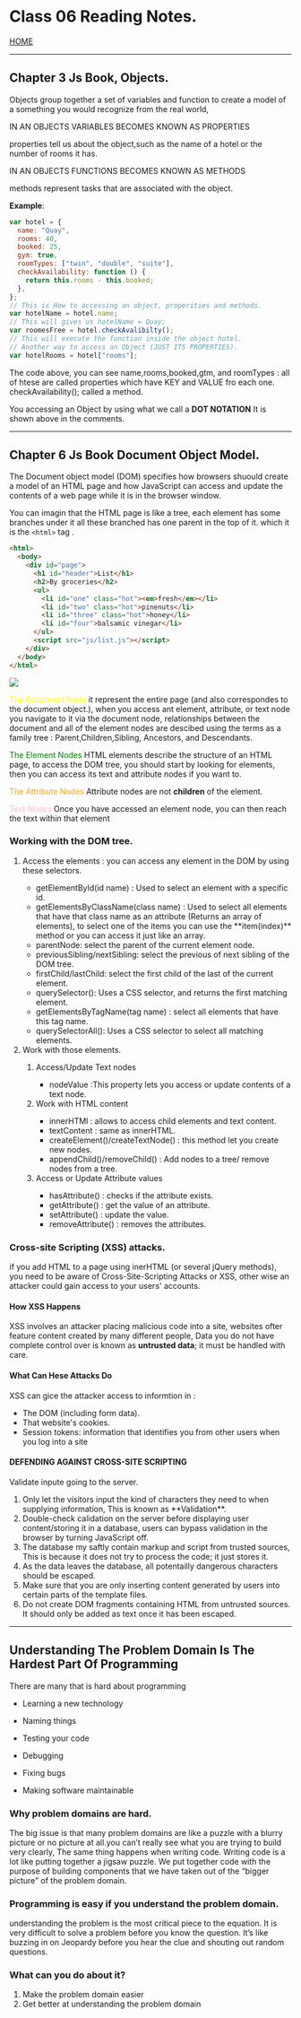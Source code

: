 # Class 06 Reading Notes.

[HOME](https://sayefdeen.github.io/reading-notes201/)

---

## Chapter 3 Js Book, Objects.

Objects group together a set of variables and function to create a model of a something you would recognize from the real world,

<p style = "text-transform : Uppercase"> in an objects variables becomes known as properties </p> properties tell us about the object,such as the name of a hotel or the number of rooms it has.
<p style = "text-transform : Uppercase"> in an objects functions becomes known as methods </p> methods represent tasks that are associated with the object.

**Example**:

```javascript
var hotel = {
  name: "Quay",
  rooms: 40,
  booked: 25,
  gym: true,
  roomTypes: ["twin", "double", "suite"],
  checkAvailability: function () {
    return this.rooms - this.booked;
  },
};
// This is How to accessing an object, properities and methods.
var hotelName = hotel.name;
// This will gives us hotelName = Quay;
var roomesFree = hotel.checkAvalibilty();
// This will execute the function inside the object hotel.
// Another way to access an Object (JUST ITS PROPERTIES).
var hotelRooms = hotel["rooms"];
```

The code above, you can see name,rooms,booked,gtm, and roomTypes : all of htese are called properties which have KEY and VALUE fro each one.
checkAvailability(); called a method.

<p> You accessing an Object by using what we call a <b>DOT NOTATION</b> It is shown above in the comments.</p>

---

## Chapter 6 Js Book Document Object Model.

The Document object model (DOM) specifies how browsers shuould create a model of an HTML page and how JavaScript can access and update the contents of a web page while it is in the browser window.

You can imagin that the HTML page is like a tree, each element has some branches under it all these branched has one parent in the top of it. which it is the `<html>` tag .

```html
<html>
  <body>
    <div id="page">
      <h1 id="header">List</h1>
      <h2>By groceries</h2>
      <ul>
        <li id="one" class="hot"><em>fresh</em></li>
        <li id="two" class="hot">pinenuts</li>
        <li id="three" class="hot">honey</li>
        <li id="four">balsamic vinegar</li>
      </ul>
      <script src="js/list.js"></script>
    </div>
  </body>
</html>
```

<img src="img/DOM.jpg" align="middle">

<p><span style="color:yellow">The Document Node</span> it represent the entire page (and also correspondes to the document object.), when you access ant element, attribute, or text node you navigate to it via the document node, relationships between the document and all of the element nodes are descibed using the terms as a family tree : Parent,Children,Sibling, Ancestors, and Descendants.</p>
<p><span style="color:green">The Element Nodes</span> HTML elements describe the structure of an HTML page, to access the DOM tree, you should start by looking for elements, then you can access its text and attribute nodes if you want to.<p>
<p><span style="color:orange">The Attribute Nodes</span> Attribute nodes are not <b>children</b> of the element.</p>
<p><span style="color:pink">Text Nodes</span> Once you have accessed an element node, you can then reach the text within that element</p>

<h3> Working with the DOM tree. </h3>

<ol>
<li> Access the elements : you can access any element in the DOM by using these selectors.</li>
  <ul>
 <li>getElementById(id name) : Used to select an element with a specific id.</li>

 <li>getElementsByClassName(class name) : Used to select all elements that have that class name as an attribute (Returns an array of elements), to select one of the items you can use the **item(index)** method or you can access it just like an array.</li>

 <li>parentNode: select the parent of the current element node.</li>

 <li>previousSibling/nextSibling: select the previous of next sibling of the DOM tree.</li>

 <li>firstChild/lastChild: select the first child of the last of the current element.</li>

 <li>querySelector(): Uses a CSS selector, and returns the first matching element.</li>

<li>getElementsByTagName(tag name) : select all elements that have this tag name.</li>

<li>querySelectorAll(): Uses a CSS selector to select all matching elements.</li>
  </ul>
  <li>Work with those elements.</li>
  <ol>
  <li>Access/Update Text nodes</li>
  <ul>
    <li>nodeValue :This property lets you access or update contents of a text node.</li>
  </ul>
  <li>Work with HTML content</li>
  <ul>
    <li>innerHTMl : allows to access child elements and text content.</li>

  <li>textContent : same as innerHTML.</li>

   <li>createElement()/createTextNode() : this method let you create new nodes.</li>

   <li>appendChild()/removeChild() : Add nodes to a tree/ remove nodes from a tree.</li>
  </ul>
  <li>Access or Update Attribute values</li>
  <ul>
  <li> hasAttribute() : checks if the attribute exists.</li>

   <li> getAttribute() : get the value of an attribute.</li>

  <li> setAttribute() : update the value.</li>

  <li> removeAttribute() : removes the attributes.</li>
  </ul>
  </ol>
</ol>

### Cross-site Scripting (XSS) attacks.

if you add HTML to a page using inerHTML (or several jQuery methods), you need to be aware of Cross-Site-Scripting Attacks or XSS, other wise an attacker could gain access to your users' accounts.

<h4> How XSS Happens</h4>

XSS involves an attacker placing malicious code into a site, websites ofter feature content created by many different people, Data you do not have complete control over is known as **untrusted data**; it must be handled with care.

<h4 style="text-transform: capitalize"> what can hese attacks do</h4>

XSS can gice the attacker access to informtion in :

<ul>
<li> The DOM (including form data).</li>
<li> That website's cookies.</li>
 <li>Session tokens: information that identifies you from other users when you log into a site</li>
</ul>

<h4 style="text-transform: uppercase">Defending against cross-site scripting</h4>

Validate inpute going to the server.

<ol>
<li> Only let the visitors input the kind of characters they need to when supplying information, This is known as **Validation**.</li>

<li> Double-check calidation on the server before displaying user content/storing it in a database, users can bypass validation in the browser by turning JavaScript off.</li>

<li> The database my saftly contain markup and script from trusted sources, This is because it does not try to process the code; it just stores it.</li>

<li> As the data leaves the database, all potentailly dangerous characters should be escaped.</li>

<li> Make sure that you are only inserting content generated by users into certain parts of the template files.</li>

<li> Do not create DOM fragments containing HTML from untrusted sources. It should only be added as text once it has been escaped.</li>
</ol>

---

## Understanding The Problem Domain Is The Hardest Part Of Programming

There are many that is hard about programming

- Learning a new technology

- Naming things

- Testing your code

- Debugging

- Fixing bugs

- Making software maintainable

### Why problem domains are hard.

The big issue is that many problem domains are like a puzzle with a blurry picture or no picture at all.you can’t really see what you are trying to build very clearly, The same thing happens when writing code. Writing code is a lot like putting together a jigsaw puzzle. We put together code with the purpose of building components that we have taken out of the “bigger picture” of the problem domain.

### Programming is easy if you understand the problem domain.

understanding the problem is the most critical piece to the equation. It is very difficult to solve a problem before you know the question. It’s like buzzing in on Jeopardy before you hear the clue and shouting out random questions.

### What can you do about it?

1. Make the problem domain easier
2. Get better at understanding the problem domain

